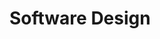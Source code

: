 <div id="title">

# Software Design
</div>

<div id="body">

<include src="introduction/container-inParent-asPanel.md" boilerplate />

</div>